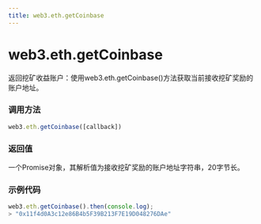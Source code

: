 ```yaml
---
title: web3.eth.getCoinbase
---
```


# web3.eth.getCoinbase

返回挖矿收益账户：使用web3.eth.getCoinbase()方法获取当前接收挖矿奖励的账户地址。

### 调用方法

```js
web3.eth.getCoinbase([callback])
```

### 返回值
一个Promise对象，其解析值为接收挖矿奖励的账户地址字符串，20字节长。

### 示例代码
```js
web3.eth.getCoinbase().then(console.log);
> "0x11f4d0A3c12e86B4b5F39B213F7E19D048276DAe"
```